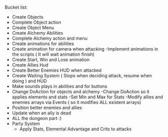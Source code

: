 Bucket list:
- Create Objects
- Complete Object action
- Create Object Menu
- Create Alchemy Abilities
- Complete Alchemy action and menu
- Create animations for abilities
- Create animation for camera when attacking
-Implement animations in the scripts ( It will wait animation finish)
- Create Start, Win and Lose animation
- Create Allies Hud
- Create Better Enemies HUD when attacked
- Create Waiting System ( Stops when deciding attack, resume when doing ) and HUD
- Make sounds plays in abilities and for buttons
- Change DoAction for objects and alchemy
-Change DoAction so it applies elements and stats
-Set Min and Max for Stats
-Modify allies and enemies arrays via Events ( so it modifies ALL existent arrays)
- Position better enemies and allies
- Update when an ally is dead
- ALL the dungeon part :)
- Party System
  - Apply Stats, Elemental Advantage and Crits to attacks
